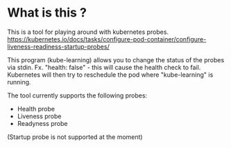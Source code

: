 # What is this ? 
This is a tool for playing around with kubernetes probes.
https://kubernetes.io/docs/tasks/configure-pod-container/configure-liveness-readiness-startup-probes/


This program (kube-learning) allows you to change the status of the probes via stdin. Fx. "health: false" - this will cause the health check to fail. Kubernetes will then try to reschedule the pod where "kube-learning" is running.

The tool currently supports the following probes:
 - Health probe
 - Liveness probe 
 - Readyness probe

(Startup probe is not supported at the moment)

